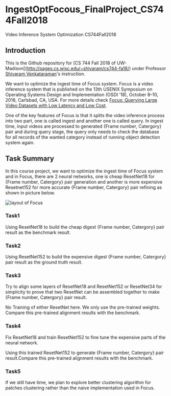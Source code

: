 # IngestOptFocous_FinalProject_CS744Fall2018
Video Inference System Optimization CS744Fall2018

## Introduction

This is the Github repository for [CS 744 Fall 2018 of UW-Madison[(http://pages.cs.wisc.edu/~shivaram/cs744-fa18/) under Professor [Shivaram Venkataraman](http://shivaram.org/)'s instruction.

We want to optimize the ingest time of Focus system. Focus is a video inference system that is published on the 13th USENIX Symposium on Operating Systems Design and Implementation (OSDI ’18), October 8–10, 2018, Carlsbad, CA, USA. For more details check [Focus: Querying Large Video Datasets with Low Latency and Low Cost](https://www.usenix.org/conference/osdi18/presentation/hsieh). 

One of the key features of Focus is that it splits the video inference process into two part, one is called ingest and another one is called query. In ingest time, input videos are processed to generated {Frame number, Catergory} pair and during query stage, the query only needs to check the database for all records of the wanted category instead of running object detection system again. 

## Task Summary

In this course project, we want to optimize the ingest time of Focus system and in Focus, there are 2 neural networks, one is cheap ResetNet18 for {Frame number, Catergory} pair generation and another is more expensive Resetnet152 for more accurate {Frame number, Catergory} pair refining as shown in picture below.

![layout of Focus](https://github.com/iphyer/IngestOptFocous_FinalProject_CS744Fall2018/blob/master/layoutFocus.png)

### Task1 

Using ResetNet18 to build the cheap digest {Frame number, Catergory} pair result as the benchmark result.

### Task2 

Using ResetNet152 to build the expensive digest {Frame number, Catergory} pair result as the ground truth result.

### Task3

Try to align some layers of ResetNet18 and ResetNet152 or ResetNet34 for simplicity to prove that two ResetNet can be assembled together to make {Frame number, Catergory} pair result.

No Training of either ResetNet here. We only use the pre-trained weights. Compare this pre-trained alignment results with the benchmark. 


### Task4

Fix ResetNet18 and train ResetNet152 to fine tune the expensive parts of the neural network.

Using this trained ResetNet152 to generate {Frame number, Catergory} pair result.Compare this pre-trained alignment results with the benchmark. 

### Task5

If we still have time, we plan to explore better clustering algorithm for patches clustering rather than the naive implementation used in Focus. 

